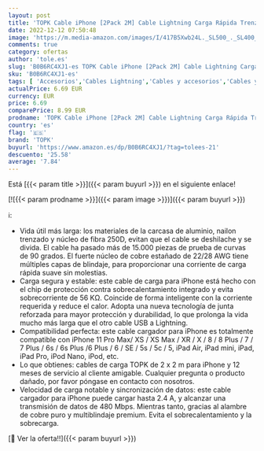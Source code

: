 ```yaml
---
layout: post
title: 'TOPK Cable iPhone [2Pack 2M] Cable Lightning Carga Rápida Trenzado de Nylon Cargador iPhone Compatible con iPhone 13 12 11 XS MAX XR X 8 Plus 7 Plus 6S 6 Plus 5 5S 5C SE'
date: 2022-12-12 07:50:48
image: 'https://m.media-amazon.com/images/I/417B5Xwb24L._SL500_._SL400_.jpg'
comments: true
category: ofertas
author: 'tole.es'
slug: 'B0B6RC4XJ1-es TOPK Cable iPhone [2Pack 2M] Cable Lightning Carga Rápida...'
sku: 'B0B6RC4XJ1-es'
tags: [ 'Accesorios','Cables Lightning','Cables y accesorios','Cables y conectores','Informática','iphone','topk','🇪🇸', ]
actualPrice: 6.69 EUR
currency: EUR
price: 6.69
comparePrice: 8.99 EUR
prodname: 'TOPK Cable iPhone [2Pack 2M] Cable Lightning Carga Rápida Trenzado de Nylon Cargador iPhone Compatible con iPhone 13 12 11 XS MAX XR X 8 Plus 7 Plus 6S 6 Plus 5 5S 5C SE'
country: 'es'
flag: '🇪🇸'
brand: 'TOPK'
buyurl: 'https://www.amazon.es/dp/B0B6RC4XJ1/?tag=tolees-21'
descuento: '25.58'
average: '7.84'
---
```


Está [{{< param title >}}]({{< param buyurl >}}) en el siguiente enlace!

[![{{< param prodname >}}]({{< param image >}})]({{< param buyurl >}})

ℹ️:

- Vida útil más larga: los materiales de la carcasa de aluminio, nailon trenzado y núcleo de fibra 250D, evitan que el cable se deshilache y se divida. El cable ha pasado más de 15.000 piezas de prueba de curvas de 90 grados. El fuerte núcleo de cobre estañado de 22/28 AWG tiene múltiples capas de blindaje, para proporcionar una corriente de carga rápida suave sin molestias.
- Carga segura y estable: este cable de carga para iPhone está hecho con el chip de protección contra sobrecalentamiento integrado y evita sobrecorriente de 56 KΩ. Coincide de forma inteligente con la corriente requerida y reduce el calor. Adopta una nueva tecnología de junta reforzada para mayor protección y durabilidad, lo que prolonga la vida mucho más larga que el otro cable USB a Lightning.
- Compatibilidad perfecta: este cable cargador para iPhone es totalmente compatible con iPhone 11 Pro Max/ XS / XS Max / XR / X / 8 / 8 Plus / 7 / 7 Plus / 6s / 6s Plus /6 Plus / 6 / SE / 5s / 5c / 5, iPad Air, iPad mini, iPad, iPad Pro, iPod Nano, iPod, etc.
- Lo que obtienes: cables de carga TOPK de 2 x 2 m para iPhone y 12 meses de servicio al cliente amigable. Cualquier pregunta o producto dañado, por favor póngase en contacto con nosotros.
- Velocidad de carga notable y sincronización de datos: este cable cargador para iPhone puede cargar hasta 2.4 A, y alcanzar una transmisión de datos de 480 Mbps. Mientras tanto, gracias al alambre de cobre puro y multiblindaje premium. Evita el sobrecalentamiento y la sobrecarga.

[🛒 Ver la oferta!!]({{< param buyurl >}})
